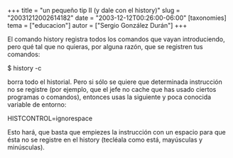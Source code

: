 +++
title = "un pequeño tip II (y dale con el history)"
slug = "20031212002614182"
date = "2003-12-12T00:26:00-06:00"
[taxonomies]
tema = ["educacion"]
autor = ["Sergio González Durán"]
+++

El comando history registra todos los comandos que vayan introduciendo,
pero qué tal que no quieras, por alguna razón, que se registren tus
comandos:

$ history -c

borra todo el historial. Pero si sólo se quiere que determinada
instrucción no se registre (por ejemplo, que el jefe no cache que has
usado ciertos programas o comandos), entonces usas la siguiente y poca
conocida variable de entorno:

HISTCONTROL=ignorespace

Esto hará, que basta que empiezes la instrucción con un espacio para que
ésta no se registre en el history (tecléala como está, mayúsculas y
minúsculas).

